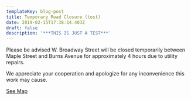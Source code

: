 ```yaml
---
templateKey: blog-post
title: Temporary Road Closure (test)
date: 2019-02-15T17:38:14.403Z
draft: false
description: '***THIS IS JUST A TEST***'
---
```

Please be advised W. Broadway Street will be closed temporarily between Maple Street and Burns Avenue for approximately 4 hours due to utility repairs.  

We appreciate your cooperation and apologize for any inconvenience this work may cause.  

[See Map](https://geosync.cloud/maps/9c6053d0-4304-49e1-a64b-0466c7018bad?layer=Advisory&feature=2)
